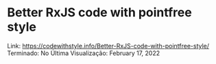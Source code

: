 # Better RxJS code with pointfree style

Link: https://codewithstyle.info/Better-RxJS-code-with-pointfree-style/
Terminado: No
Última Visualização: February 17, 2022
